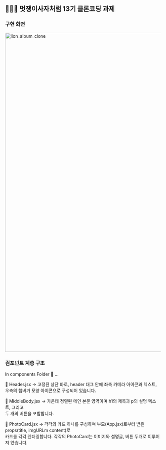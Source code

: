 ## 👩🏻‍💻 멋쟁이사자처럼 13기 클론코딩 과제 

### 구현 화면
<img width="1029" alt="lion_album_clone" src="https://github.com/user-attachments/assets/5f5d7e6f-6d16-4bc1-a541-7cc4cbe562df" />


### 컴포넌트 계층 구조

In components Folder 📁 ...

📄 Header.jsx
-> 고정된 상단 바로, header 태그 안에 좌측 카메라 아이콘과 텍스트, 우측의
   햄버거 모양 아이콘으로 구성되어 있습니다.

📄 MiddleBody.jsx
-> 가운데 정렬된 메인 본문 영역이며 h1의 제목과 p의 설명 텍스트, 그리고<br />
   두 개의 버튼을 포함합니다.

📄 PhotoCard.jsx
-> 각각의 카드 하나를 구성하며 부모(App.jsx)로부터 받은 props(title, imgURLm content)로<br />
   카드를 각각 렌더링합니다.
   각각의 PhotoCard는 이미지와 설명글, 버튼 두개로 이루어져 있습니다.
